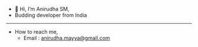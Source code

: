 - 👋 Hi, I’m Anirudha SM,
- Budding developer from India
- ------------------------
- How to reach me,
  - Email : anirudha.mayya@gmail.com

<!---
anirudha99/anirudha99 is a ✨ special ✨ repository because its `README.md` (this file) appears on your GitHub profile.
You can click the Preview link to take a look at your changes.
--->
